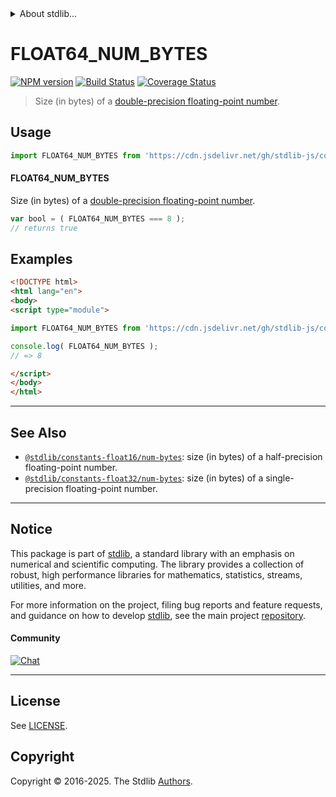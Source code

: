 <!--

@license Apache-2.0

Copyright (c) 2018 The Stdlib Authors.

Licensed under the Apache License, Version 2.0 (the "License");
you may not use this file except in compliance with the License.
You may obtain a copy of the License at

   http://www.apache.org/licenses/LICENSE-2.0

Unless required by applicable law or agreed to in writing, software
distributed under the License is distributed on an "AS IS" BASIS,
WITHOUT WARRANTIES OR CONDITIONS OF ANY KIND, either express or implied.
See the License for the specific language governing permissions and
limitations under the License.

-->


<details>
  <summary>
    About stdlib...
  </summary>
  <p>We believe in a future in which the web is a preferred environment for numerical computation. To help realize this future, we've built stdlib. stdlib is a standard library, with an emphasis on numerical and scientific computation, written in JavaScript (and C) for execution in browsers and in Node.js.</p>
  <p>The library is fully decomposable, being architected in such a way that you can swap out and mix and match APIs and functionality to cater to your exact preferences and use cases.</p>
  <p>When you use stdlib, you can be absolutely certain that you are using the most thorough, rigorous, well-written, studied, documented, tested, measured, and high-quality code out there.</p>
  <p>To join us in bringing numerical computing to the web, get started by checking us out on <a href="https://github.com/stdlib-js/stdlib">GitHub</a>, and please consider <a href="https://opencollective.com/stdlib">financially supporting stdlib</a>. We greatly appreciate your continued support!</p>
</details>

# FLOAT64_NUM_BYTES

[![NPM version][npm-image]][npm-url] [![Build Status][test-image]][test-url] [![Coverage Status][coverage-image]][coverage-url] <!-- [![dependencies][dependencies-image]][dependencies-url] -->

> Size (in bytes) of a [double-precision floating-point number][ieee754].



<section class="usage">

## Usage

```javascript
import FLOAT64_NUM_BYTES from 'https://cdn.jsdelivr.net/gh/stdlib-js/constants-float64-num-bytes@esm/index.mjs';
```

#### FLOAT64_NUM_BYTES

Size (in bytes) of a [double-precision floating-point number][ieee754].

```javascript
var bool = ( FLOAT64_NUM_BYTES === 8 );
// returns true
```

</section>

<!-- /.usage -->

<section class="examples">

## Examples

<!-- TODO: better example -->

<!-- eslint no-undef: "error" -->

```html
<!DOCTYPE html>
<html lang="en">
<body>
<script type="module">

import FLOAT64_NUM_BYTES from 'https://cdn.jsdelivr.net/gh/stdlib-js/constants-float64-num-bytes@esm/index.mjs';

console.log( FLOAT64_NUM_BYTES );
// => 8

</script>
</body>
</html>
```

</section>

<!-- /.examples -->

<!-- C interface documentation. -->



<!-- Section for related `stdlib` packages. Do not manually edit this section, as it is automatically populated. -->

<section class="related">

* * *

## See Also

-   <span class="package-name">[`@stdlib/constants-float16/num-bytes`][@stdlib/constants/float16/num-bytes]</span><span class="delimiter">: </span><span class="description">size (in bytes) of a half-precision floating-point number.</span>
-   <span class="package-name">[`@stdlib/constants-float32/num-bytes`][@stdlib/constants/float32/num-bytes]</span><span class="delimiter">: </span><span class="description">size (in bytes) of a single-precision floating-point number.</span>

</section>

<!-- /.related -->

<!-- Section for all links. Make sure to keep an empty line after the `section` element and another before the `/section` close. -->


<section class="main-repo" >

* * *

## Notice

This package is part of [stdlib][stdlib], a standard library with an emphasis on numerical and scientific computing. The library provides a collection of robust, high performance libraries for mathematics, statistics, streams, utilities, and more.

For more information on the project, filing bug reports and feature requests, and guidance on how to develop [stdlib][stdlib], see the main project [repository][stdlib].

#### Community

[![Chat][chat-image]][chat-url]

---

## License

See [LICENSE][stdlib-license].


## Copyright

Copyright &copy; 2016-2025. The Stdlib [Authors][stdlib-authors].

</section>

<!-- /.stdlib -->

<!-- Section for all links. Make sure to keep an empty line after the `section` element and another before the `/section` close. -->

<section class="links">

[npm-image]: http://img.shields.io/npm/v/@stdlib/constants-float64-num-bytes.svg
[npm-url]: https://npmjs.org/package/@stdlib/constants-float64-num-bytes

[test-image]: https://github.com/stdlib-js/constants-float64-num-bytes/actions/workflows/test.yml/badge.svg?branch=main
[test-url]: https://github.com/stdlib-js/constants-float64-num-bytes/actions/workflows/test.yml?query=branch:main

[coverage-image]: https://img.shields.io/codecov/c/github/stdlib-js/constants-float64-num-bytes/main.svg
[coverage-url]: https://codecov.io/github/stdlib-js/constants-float64-num-bytes?branch=main

<!--

[dependencies-image]: https://img.shields.io/david/stdlib-js/constants-float64-num-bytes.svg
[dependencies-url]: https://david-dm.org/stdlib-js/constants-float64-num-bytes/main

-->

[chat-image]: https://img.shields.io/gitter/room/stdlib-js/stdlib.svg
[chat-url]: https://app.gitter.im/#/room/#stdlib-js_stdlib:gitter.im

[stdlib]: https://github.com/stdlib-js/stdlib

[stdlib-authors]: https://github.com/stdlib-js/stdlib/graphs/contributors

[umd]: https://github.com/umdjs/umd
[es-module]: https://developer.mozilla.org/en-US/docs/Web/JavaScript/Guide/Modules

[deno-url]: https://github.com/stdlib-js/constants-float64-num-bytes/tree/deno
[deno-readme]: https://github.com/stdlib-js/constants-float64-num-bytes/blob/deno/README.md
[umd-url]: https://github.com/stdlib-js/constants-float64-num-bytes/tree/umd
[umd-readme]: https://github.com/stdlib-js/constants-float64-num-bytes/blob/umd/README.md
[esm-url]: https://github.com/stdlib-js/constants-float64-num-bytes/tree/esm
[esm-readme]: https://github.com/stdlib-js/constants-float64-num-bytes/blob/esm/README.md
[branches-url]: https://github.com/stdlib-js/constants-float64-num-bytes/blob/main/branches.md

[stdlib-license]: https://raw.githubusercontent.com/stdlib-js/constants-float64-num-bytes/main/LICENSE

[ieee754]: https://en.wikipedia.org/wiki/IEEE_754-1985

<!-- <related-links> -->

[@stdlib/constants/float16/num-bytes]: https://github.com/stdlib-js/constants-float16-num-bytes/tree/esm

[@stdlib/constants/float32/num-bytes]: https://github.com/stdlib-js/constants-float32-num-bytes/tree/esm

<!-- </related-links> -->

</section>

<!-- /.links -->
